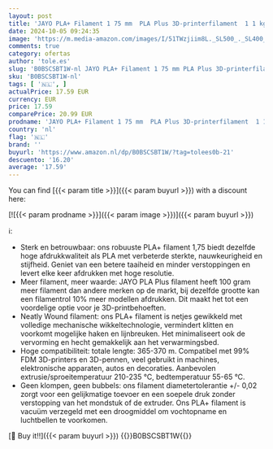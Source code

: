 ```yaml
---
layout: post
title: 'JAYO PLA+ Filament 1 75 mm  PLA Plus 3D-printerfilament  1 1 kg spoelen  Neatly Wound filament  maatnauwkeurigheid +/- 0 02  taaiheid PLA+ geel'
date: 2024-10-05 09:24:35
image: 'https://m.media-amazon.com/images/I/51TWzjiim8L._SL500_._SL400_.jpg'
comments: true
category: ofertas
author: 'tole.es'
slug: 'B0BSCSBT1W-nl JAYO PLA+ Filament 1 75 mm PLA Plus 3D-printerfilament 1 1...'
sku: 'B0BSCSBT1W-nl'
tags: [ '🇳🇱', ]
actualPrice: 17.59 EUR
currency: EUR
price: 17.59
comparePrice: 20.99 EUR
prodname: 'JAYO PLA+ Filament 1 75 mm  PLA Plus 3D-printerfilament  1 1 kg spoelen  Neatly Wound filament  maatnauwkeurigheid +/- 0 02  taaiheid PLA+ geel'
country: 'nl'
flag: '🇳🇱'
brand: ''
buyurl: 'https://www.amazon.nl/dp/B0BSCSBT1W/?tag=tolees0b-21'
descuento: '16.20'
average: '17.59'
---
```


You can find [{{< param title >}}]({{< param buyurl >}}) with a discount here:

[![{{< param prodname >}}]({{< param image >}})]({{< param buyurl >}})

ℹ️:

- Sterk en betrouwbaar: ons robuuste PLA+ filament 1,75 biedt dezelfde hoge afdrukkwaliteit als PLA met verbeterde sterkte, nauwkeurigheid en stijfheid. Geniet van een betere taaiheid en minder verstoppingen en levert elke keer afdrukken met hoge resolutie.
- Meer filament, meer waarde: JAYO PLA Plus filament heeft 100 gram meer filament dan andere merken op de markt, bij dezelfde grootte kan een filamentrol 10% meer modellen afdrukken. Dit maakt het tot een voordelige optie voor je 3D-printbehoeften.
- Neatly Wound filament: ons PLA+ filament is netjes gewikkeld met volledige mechanische wikkeltechnologie, vermindert klitten en voorkomt mogelijke haken en lijnbreuken. Het minimaliseert ook de vervorming en hecht gemakkelijk aan het verwarmingsbed.
- Hoge compatibiliteit: totale lengte: 365-370 m. Compatibel met 99% FDM 3D-printers en 3D-pennen, veel gebruikt in machines, elektronische apparaten, autos en decoraties. Aanbevolen extrusie/sproeitemperatuur 210-235 °C, bedtemperatuur 55-65 °C.
- Geen klompen, geen bubbels: ons filament diametertolerantie +/- 0,02 zorgt voor een gelijkmatige toevoer en een soepele druk zonder verstopping van het mondstuk of de extruder. Ons PLA+ filament is vacuüm verzegeld met een droogmiddel om vochtopname en luchtbellen te voorkomen.

[🛒 Buy it!!]({{< param buyurl >}})
{{<world>}}B0BSCSBT1W{{</world>}}
